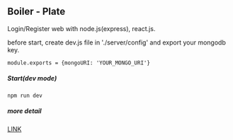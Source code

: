 ## Boiler - Plate
Login/Register web with node.js(express), react.js.   

before start, create dev.js file in './server/config' and export your mongodb key.  

    module.exports = {mongoURI: 'YOUR_MONGO_URI'}
    
##### Start(dev mode)
    npm run dev
    
##### more detail
<a href="https://first-daisy-ddd.notion.site/Boiler-Plate-5ef269ad1a0a439880f3ffc434b8cb06">LINK<a/>
    
